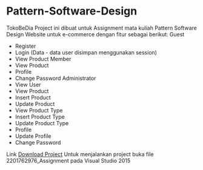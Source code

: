 # Pattern-Software-Design

TokoBeDia
Project ini dibuat untuk Assignment mata kuliah Pattern Software Design 
Website untuk e-commerce dengan fitur sebagai berikut:
Guest
- Register
- Login (Data - data user disimpan menggunakan session)
- View Product
Member
- View Product
- Profile
- Change Password
Administrator
- View User
- View Product
- Insert Product
- Update Product
- View Product Type
- Insert Product Type
- Update Product Type
- Profile
- Update Profile
- Change Password

Link [Download Project](https://drive.google.com/file/d/1XZB1thZJcexwLuw_ycZbD4r2O3rANK1c/view?usp=sharing)
Untuk menjalankan project buka file 2201762976_Assignment pada Visual Studio 2015
